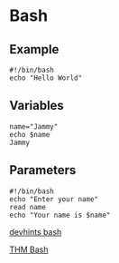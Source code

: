 # Bash

## Example

```
#!/bin/bash
echo "Hello World"
```

## Variables
```
name="Jammy"
echo $name
Jammy
```

## Parameters
```
#!/bin/bash
echo "Enter your name"
read name
echo "Your name is $name"
```

[devhints bash](https://devhints.io/bash)


[THM Bash](https://tryhackme.com/room/bashscripting)
